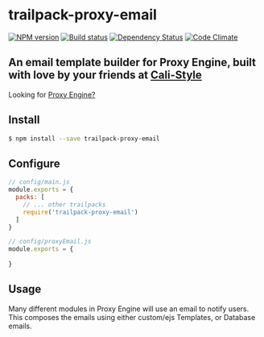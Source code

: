 # trailpack-proxy-email

[![NPM version][npm-image]][npm-url]
[![Build status][ci-image]][ci-url]
[![Dependency Status][daviddm-image]][daviddm-url]
[![Code Climate][codeclimate-image]][codeclimate-url]

## An email template builder for Proxy Engine, built with love by your friends at  [Cali-Style](https://cali-style.com)

Looking for [Proxy Engine?](https://github.com/calistyle/trailpack-proxy-engine)

## Install

```sh
$ npm install --save trailpack-proxy-email
```

## Configure

```js
// config/main.js
module.exports = {
  packs: [
    // ... other trailpacks
    require('trailpack-proxy-email')
  ]
}
```

```js
// config/proxyEmail.js
module.exports = {
  
}
```

## Usage
Many different modules in Proxy Engine will use an email to notify users. This composes the emails using either custom/ejs Templates, or Database emails.


[npm-image]: https://img.shields.io/npm/v/trailpack-proxy-email.svg?style=flat-square
[npm-url]: https://npmjs.org/package/trailpack-proxy-email
[ci-image]: https://img.shields.io/circleci/project/github/CaliStyle/trailpack-proxy-email/master.svg
[ci-url]: https://circleci.com/gh/CaliStyle/trailpack-proxy-email/tree/master
[daviddm-image]: http://img.shields.io/david/CaliStyle/trailpack-proxy-email.svg?style=flat-square
[daviddm-url]: https://david-dm.org/CaliStyle/trailpack-proxy-email
[codeclimate-image]: https://img.shields.io/codeclimate/github/CaliStyle/trailpack-proxy-email.svg?style=flat-square
[codeclimate-url]: https://codeclimate.com/github/CaliStyle/trailpack-proxy-email

